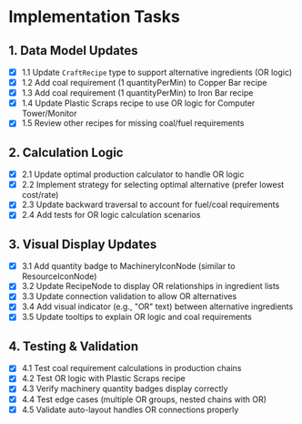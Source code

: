 # Implementation Tasks

## 1. Data Model Updates

- [x] 1.1 Update `CraftRecipe` type to support alternative ingredients (OR logic)
- [x] 1.2 Add coal requirement (1 quantityPerMin) to Copper Bar recipe
- [x] 1.3 Add coal requirement (1 quantityPerMin) to Iron Bar recipe
- [x] 1.4 Update Plastic Scraps recipe to use OR logic for Computer Tower/Monitor
- [x] 1.5 Review other recipes for missing coal/fuel requirements

## 2. Calculation Logic

- [x] 2.1 Update optimal production calculator to handle OR logic
- [x] 2.2 Implement strategy for selecting optimal alternative (prefer lowest cost/rate)
- [x] 2.3 Update backward traversal to account for fuel/coal requirements
- [x] 2.4 Add tests for OR logic calculation scenarios

## 3. Visual Display Updates

- [x] 3.1 Add quantity badge to MachineryIconNode (similar to ResourceIconNode)
- [x] 3.2 Update RecipeNode to display OR relationships in ingredient lists
- [x] 3.3 Update connection validation to allow OR alternatives
- [x] 3.4 Add visual indicator (e.g., "OR" text) between alternative ingredients
- [x] 3.5 Update tooltips to explain OR logic and coal requirements

## 4. Testing & Validation

- [x] 4.1 Test coal requirement calculations in production chains
- [x] 4.2 Test OR logic with Plastic Scraps recipe
- [x] 4.3 Verify machinery quantity badges display correctly
- [x] 4.4 Test edge cases (multiple OR groups, nested chains with OR)
- [x] 4.5 Validate auto-layout handles OR connections properly
